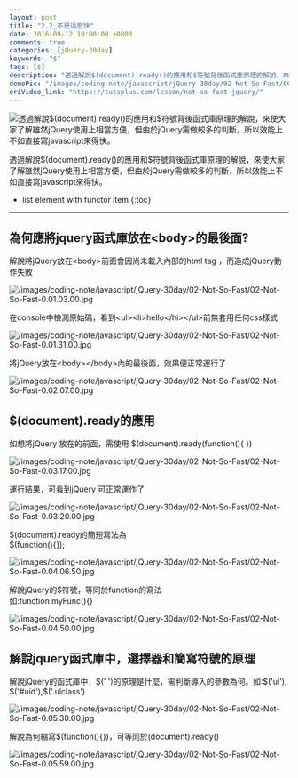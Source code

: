 ```yaml
---
layout: post
title: "2.2_不是這麼快"
date: 2016-09-12 10:00:00 +0800
comments: true
categories: [jQuery-30day]
keywords: "$"
tags: [$]
description: "透過解說$(document).ready()的應用和$符號背後函式庫原理的解說，來使大家了解雖然jQuery使用上相當方便，但由於jQuery需做較多的判斷，所以效能上不如直接寫javascript來得快。"
demoPic: "/images/coding-note/javascript/jQuery-30day/02-Not-So-Fast/00_demo.jpg"
oriVideo_link: "https://tutsplus.com/lesson/not-so-fast-jquery/"
---
```

<div id="intro">
    <img src="/images/coding-note/javascript/jQuery-30day/02-Not-So-Fast/00_demo.jpg" class="demo_img" alt="透過解說$(document).ready()的應用和$符號背後函式庫原理的解說，來使大家了解雖然jQuery使用上相當方便，但由於jQuery需做較多的判斷，所以效能上不如直接寫javascript來得快。">
    <p>透過解說$(document).ready()的應用和$符號背後函式庫原理的解說，來使大家了解雖然jQuery使用上相當方便，但由於jQuery需做較多的判斷，所以效能上不如直接寫javascript來得快。</p>
</div>
<!--more-->

* list element with functor item
{:toc}
<hr />



## 為何應將jquery函式庫放在&lt;body&gt;的最後面?


<p>解說將jQuery放在&lt;body&gt;前面會因尚未載入內部的html tag ，而造成jQuery動作失敗</p>
<img src="/images/coding-note/javascript/jQuery-30day/02-Not-So-Fast/02-Not-So-Fast-0.01.03.00.jpg" alt="/images/coding-note/javascript/jQuery-30day/02-Not-So-Fast/02-Not-So-Fast-0.01.03.00.jpg"/>




<p>在console中檢測原始碼，看到&lt;ul&gt;&lt;li&gt;hello&lt;/hi&gt;&lt;/ul&gt;前無套用任何css樣式</p>
<img src="/images/coding-note/javascript/jQuery-30day/02-Not-So-Fast/02-Not-So-Fast-0.01.31.00.jpg" alt="/images/coding-note/javascript/jQuery-30day/02-Not-So-Fast/02-Not-So-Fast-0.01.31.00.jpg"/>




<p>將jQuery放在&lt;body&gt;&lt;/body&gt;內的最後面，效果便正常運行了</p>
<img src="/images/coding-note/javascript/jQuery-30day/02-Not-So-Fast/02-Not-So-Fast-0.02.07.00.jpg" alt="/images/coding-note/javascript/jQuery-30day/02-Not-So-Fast/02-Not-So-Fast-0.02.07.00.jpg"/>



## $(document).ready的應用


<p>如想將jQuery 放在的前面，需使用 $(document).ready(function(){ })</p>
<img src="/images/coding-note/javascript/jQuery-30day/02-Not-So-Fast/02-Not-So-Fast-0.03.17.00.jpg" alt="/images/coding-note/javascript/jQuery-30day/02-Not-So-Fast/02-Not-So-Fast-0.03.17.00.jpg"/>




<p>運行結果，可看到jQuery 可正常運作了</p>
<img src="/images/coding-note/javascript/jQuery-30day/02-Not-So-Fast/02-Not-So-Fast-0.03.20.00.jpg" alt="/images/coding-note/javascript/jQuery-30day/02-Not-So-Fast/02-Not-So-Fast-0.03.20.00.jpg"/>




<p>$(document).ready的簡短寫法為<br />$(function(){});</p>
<img src="/images/coding-note/javascript/jQuery-30day/02-Not-So-Fast/02-Not-So-Fast-0.04.06.50.jpg" alt="/images/coding-note/javascript/jQuery-30day/02-Not-So-Fast/02-Not-So-Fast-0.04.06.50.jpg"/>




<p>解說jQuery的$符號，等同於function的寫法<br />如:function myFunc(){}</p>
<img src="/images/coding-note/javascript/jQuery-30day/02-Not-So-Fast/02-Not-So-Fast-0.04.50.00.jpg" alt="/images/coding-note/javascript/jQuery-30day/02-Not-So-Fast/02-Not-So-Fast-0.04.50.00.jpg"/>



## 解說jquery函式庫中，選擇器和簡寫符號的原理


<p>解說jQuery的函式庫中，$(&#x27; &#x27;)的原理是什麼，需判斷導入的參數為何。如:$(&#x27;ul&#x27;), $(&#x27;#uid&#x27;),$(&#x27;.ulclass&#x27;)</p>
<img src="/images/coding-note/javascript/jQuery-30day/02-Not-So-Fast/02-Not-So-Fast-0.05.30.00.jpg" alt="/images/coding-note/javascript/jQuery-30day/02-Not-So-Fast/02-Not-So-Fast-0.05.30.00.jpg"/>




<p>解說為何縮寫$(function(){})，可等同於(document).ready()</p>
<img src="/images/coding-note/javascript/jQuery-30day/02-Not-So-Fast/02-Not-So-Fast-0.05.59.00.jpg" alt="/images/coding-note/javascript/jQuery-30day/02-Not-So-Fast/02-Not-So-Fast-0.05.59.00.jpg"/>


